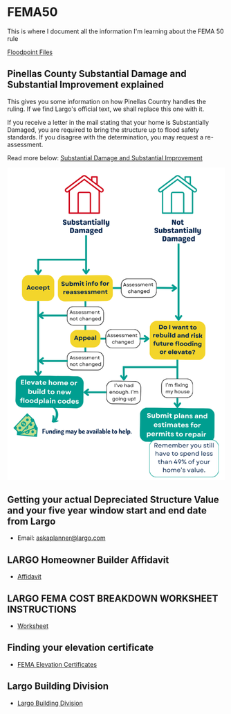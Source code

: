 # FEMA50

This is where I document all the information I'm learning about the FEMA 50 rule

[Floodpoint Files](./FloodPoint)

## Pinellas County Substantial Damage and Substantial Improvement explained

This gives you some information on how Pinellas Country handles the ruling. If we find Largo's official text, we shall replace this one with it.

If you receive a letter in the mail stating that your home is Substantially Damaged, you are required to bring the structure up to flood safety standards. If you disagree with the determination, you may request a re-assessment.

Read more below:
[Substantial Damage and Substantial Improvement](`https://pinellas.gov/substantial-damage-substantial-improvement`)

![Flowchart](Substantial-Damage-Flowchart-alt2.png)

## Getting your actual Depreciated Structure Value and your five year window start and end date from Largo

- Email: [askaplanner@largo.com](mailto:Askaplanner@largo.com)

## LARGO Homeowner Builder Affidavit

- [Affidavit](./Permitting/Owner%20Builder%20Affidavit.pdf)

## LARGO FEMA COST BREAKDOWN WORKSHEET INSTRUCTIONS

- [Worksheet](./FEMA50/FEMA_Cost_Breakdown%201.pdf)

## Finding your elevation certificate

- [FEMA Elevation Certificates](`https://pinellas.gov/services/find-an-elevation-certificate`)

## Largo Building Division

- [Largo Building Division](https://www.largo.com/building_services/index.php)
